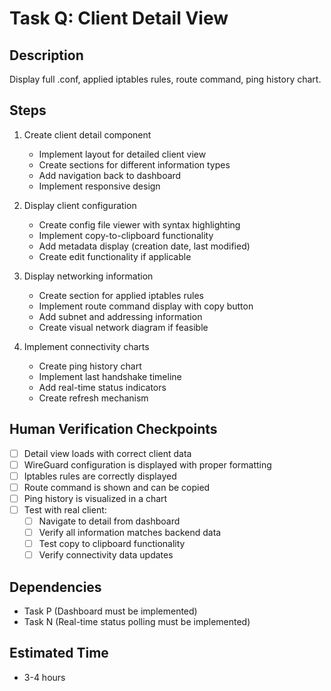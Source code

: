 # Task Q: Client Detail View

## Description
Display full .conf, applied iptables rules, route command, ping history chart.

## Steps
1. Create client detail component
   - Implement layout for detailed client view
   - Create sections for different information types
   - Add navigation back to dashboard
   - Implement responsive design

2. Display client configuration
   - Create config file viewer with syntax highlighting
   - Implement copy-to-clipboard functionality
   - Add metadata display (creation date, last modified)
   - Create edit functionality if applicable

3. Display networking information
   - Create section for applied iptables rules
   - Implement route command display with copy button
   - Add subnet and addressing information
   - Create visual network diagram if feasible

4. Implement connectivity charts
   - Create ping history chart
   - Implement last handshake timeline
   - Add real-time status indicators
   - Create refresh mechanism

## Human Verification Checkpoints
- [ ] Detail view loads with correct client data
- [ ] WireGuard configuration is displayed with proper formatting
- [ ] Iptables rules are correctly displayed
- [ ] Route command is shown and can be copied
- [ ] Ping history is visualized in a chart
- [ ] Test with real client:
  - [ ] Navigate to detail from dashboard
  - [ ] Verify all information matches backend data
  - [ ] Test copy to clipboard functionality
  - [ ] Verify connectivity data updates

## Dependencies
- Task P (Dashboard must be implemented)
- Task N (Real-time status polling must be implemented)

## Estimated Time
- 3-4 hours 